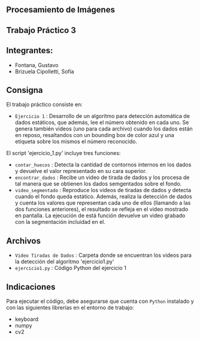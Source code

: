 ## Procesamiento de Imágenes 

## Trabajo Práctico 3

## Integrantes:
- Fontana, Gustavo
- Brizuela Cipolletti, Sofía

## Consigna
El trabajo práctico consiste en:
- `Ejercicio 1` : Desarrollo de un algoritmo para detección automática de dados estáticos, que además, lee el número obtenido en cada uno. Se genera también videos (uno para cada archivo) cuando los dados están en reposo, resaltandos con un bounding box de color azul y una etiqueta sobre los mismos el número reconocido.

El script 'ejercicio_1.py' incluye tres funciones:
- `contar_huecos` : Detecta la cantidad de contornos internos en los dados y devuelve el valor representado en su cara superior.
- `encontrar_dados` : Recibe un video de tirada de dados y los procesa de tal manera que se obtienen los dados semgentados sobre el fondo.
- `video_segmentado` : Reproduce los videos de tiradas de dados y detecta cuando el fondo queda estático. Además, realiza la detección de dados y cuenta los valores que representan cada uno de ellos (llamando a las dos funciones anteriores), el resultado se refleja en el video mostrado en pantalla.
La ejecución de está función devuelve un video grabado con la segmentación incluidad en el.

## Archivos
- `Video Tiradas de Dados` : Carpeta donde se encuentran los videos para la detección del algoritmo 'ejercicio1.py'
- `ejercicio1.py` : Código Python del ejercicio 1

## Indicaciones
Para ejecutar el código, debe asegurarse que cuenta con `Python` instalado y con las siguientes librerías en el entorno de trabajo: 
- keyboard
- numpy
- cv2 
